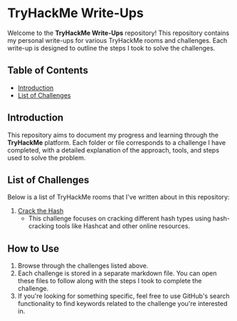 # TryHackMe Write-Ups

Welcome to the **TryHackMe Write-Ups** repository! This repository contains my personal write-ups for various TryHackMe rooms and challenges. Each write-up is designed to outline the steps I took to solve the challenges.

## Table of Contents

- [Introduction](#introduction)
- [List of Challenges](#list-of-challenges)

## Introduction

This repository aims to document my progress and learning through the **TryHackMe** platform. Each folder or file corresponds to a challenge I have completed, with a detailed explanation of the approach, tools, and steps used to solve the problem.

## List of Challenges

Below is a list of TryHackMe rooms that I've written about in this repository:

1. [Crack the Hash](CrackTheHash.md)
   - This challenge focuses on cracking different hash types using hash-cracking tools like Hashcat and other online resources.



## How to Use

1. Browse through the challenges listed above.
2. Each challenge is stored in a separate markdown file. You can open these files to follow along with the steps I took to complete the challenge.
3. If you're looking for something specific, feel free to use GitHub's search functionality to find keywords related to the challenge you're interested in.

